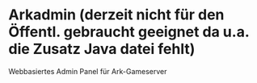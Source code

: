 # Arkadmin (derzeit nicht für den Öffentl. gebraucht geeignet da u.a. die Zusatz Java datei fehlt)
Webbasiertes Admin Panel für Ark-Gameserver
